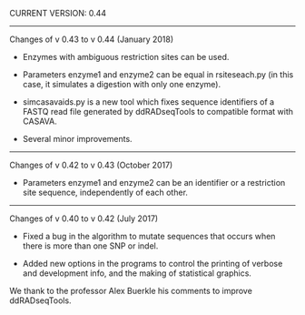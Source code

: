 CURRENT VERSION: 0.44

********************************************************************************

Changes of v 0.43 to v 0.44 (January 2018)

* Enzymes with ambiguous restriction sites can be used.

* Parameters enzyme1 and enzyme2 can be equal in rsiteseach.py (in this case,
  it simulates a digestion with only one enzyme).

* simcasavaids.py is a new tool which fixes sequence identifiers of a FASTQ read
  file generated by ddRADseqTools to compatible format with CASAVA.

* Several minor improvements.

********************************************************************************

Changes of v 0.42 to v 0.43 (October 2017)

* Parameters enzyme1 and enzyme2 can be an identifier or a restriction site
  sequence, independently of each other.

********************************************************************************

Changes of v 0.40 to v 0.42 (July 2017)

* Fixed a bug in the algorithm to mutate sequences that occurs when there is
  more than one SNP or indel.
 
* Added new options in the programs to control the printing of verbose and
  development info, and the making of statistical graphics.

We thank to the professor Alex Buerkle his comments to improve ddRADseqTools.
